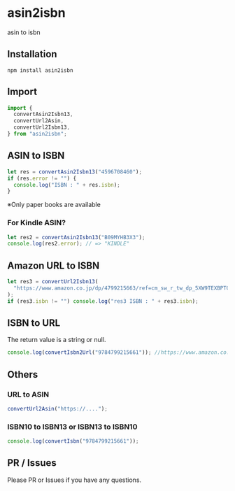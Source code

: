 # asin2isbn

asin to isbn

## Installation

```
npm install asin2isbn
```

## Import

```ts
import {
  convertAsin2Isbn13,
  convertUrl2Asin,
  convertUrl2Isbn13,
} from "asin2isbn";
```

## ASIN to ISBN

```ts
let res = convertAsin2Isbn13("4596708460");
if (res.error != "") {
  console.log("ISBN : " + res.isbn);
}
```

※Only paper books are available

### For Kindle ASIN?

```ts
let res2 = convertAsin2Isbn13("B09MYHB3X3");
console.log(res2.error); // => "KINDLE"
```

## Amazon URL to ISBN

```ts
let res3 = convertUrl2Isbn13(
  "https://www.amazon.co.jp/dp/4799215663/ref=cm_sw_r_tw_dp_5XW9TEXBPTC54CE90CE9"
);
if (res3.isbn != "") console.log("res3 ISBN : " + res3.isbn);
```

## ISBN to URL
The return value is a string or null.
```ts
console.log(convertIsbn2Url("9784799215661")); //https://www.amazon.co.jp/dp/4799215663
```

## Others

### URL to ASIN

```ts
convertUrl2Asin("https://....");
```

### ISBN10 to ISBN13 or ISBN13 to ISBN10

```ts
console.log(convertIsbn("9784799215661"));
```

## PR / Issues

Please PR or Issues if you have any questions.
